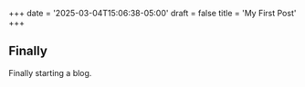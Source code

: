 +++
date = '2025-03-04T15:06:38-05:00'
draft = false
title = 'My First Post'
+++

## Finally

Finally starting a blog.